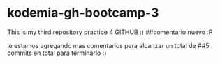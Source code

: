 # kodemia-gh-bootcamp-3
This is my third repository practice 4 GITHUB :)
##comentario nuevo :P

le estamos agregando mas comentarios 
para alcanzar
un total de 
##5 commits en total para terminarlo :)
